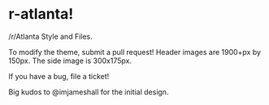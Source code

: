 r-atlanta!
==========

/r/Atlanta Style and Files.

To modify the theme, submit a pull request!
 Header images are 1900+px by 150px.  The side image is 300x175px.

If you have a bug, file a ticket!

Big kudos to @imjameshall for the initial design.